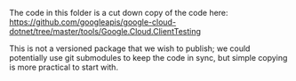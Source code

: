 ﻿The code in this folder is a cut down copy of the code here:
https://github.com/googleapis/google-cloud-dotnet/tree/master/tools/Google.Cloud.ClientTesting

This is not a versioned package that we wish to publish; we could potentially use git submodules to keep the code
in sync, but simple copying is more practical to start with.
